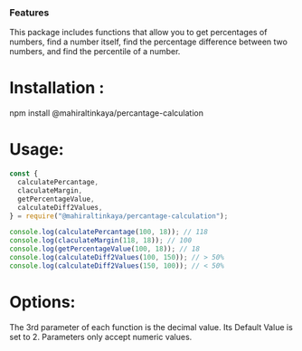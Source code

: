### Features

This package includes functions that allow you to get percentages of numbers, find a number itself, find the percentage difference between two numbers, and find the percentile of a number.

# Installation :

npm install @mahiraltinkaya/percantage-calculation

# Usage:

```javascript
const {
  calculatePercantage,
  claculateMargin,
  getPercentageValue,
  calculateDiff2Values,
} = require("@mahiraltinkaya/percantage-calculation");

console.log(calculatePercantage(100, 18)); // 118
console.log(claculateMargin(118, 18)); // 100
console.log(getPercentageValue(100, 18)); // 18
console.log(calculateDiff2Values(100, 150)); // > 50%
console.log(calculateDiff2Values(150, 100)); // < 50%
```

# Options:

The 3rd parameter of each function is the decimal value. Its Default Value is set to 2. Parameters only accept numeric values.

